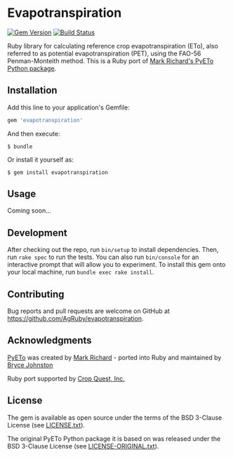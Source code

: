 # Evapotranspiration

[![Gem Version](http://img.shields.io/gem/v/evapotranspiration.svg)][gem]
[![Build Status](http://img.shields.io/travis/AgRuby/evapotranspiration.svg)][travis]

[gem]: https://rubygems.org/gems/evapotranspiration
[travis]: http://travis-ci.org/AgRuby/evapotranspiration

Ruby library for calculating reference crop evapotranspiration (ETo), also referred to as potential evapotranspiration (PET), using the FAO-56 Penman-Monteith method. This is a Ruby port of [Mark Richard's PyETo Python package](https://github.com/woodcrafty/PyETo).

## Installation

Add this line to your application's Gemfile:

```ruby
gem 'evapotranspiration'
```

And then execute:

    $ bundle

Or install it yourself as:

    $ gem install evapotranspiration

## Usage

Coming soon...

## Development

After checking out the repo, run `bin/setup` to install dependencies. Then, run `rake spec` to run the tests. You can also run `bin/console` for an interactive prompt that will allow you to experiment. To install this gem onto your local machine, run `bundle exec rake install`.

## Contributing

Bug reports and pull requests are welcome on GitHub at https://github.com/AgRuby/evapotranspiration.

## Acknowledgments

[PyETo](https://github.com/woodcrafty/PyETo) was created by [Mark Richard](https://github.com/woodcrafty) - ported into Ruby and maintained by [Bryce Johnston](https://github.com/brycejohnston)

Ruby port supported by [Crop Quest, Inc.](http://www.cropquest.com)

## License

The gem is available as open source under the terms of the BSD 3-Clause License (see [LICENSE.txt](https://github.com/AgRuby/evapotranspiration/blob/master/LICENSE.txt)).

The original PyETo Python package it is based on was released under the BSD 3-Clause License (see [LICENSE-ORIGINAL.txt](https://github.com/AgRuby/evapotranspiration/blob/master/LICENSE-ORIGINAL.txt)).

